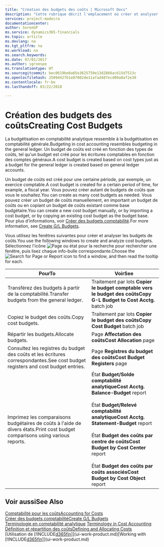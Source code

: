 ```yaml
---
title: "Création des budgets des coûts | Microsoft Docs"
description: "Cette rubrique décrit l'emplacement où créer et analyser les budgets des coûts."
services: project-madeira
documentationcenter: 
author: SorenGP
ms.service: dynamics365-financials
ms.topic: article
ms.devlang: na
ms.tgt_pltfrm: na
ms.workload: na
ms.search.keywords: 
ms.date: 07/01/2017
ms.author: sgroespe
ms.translationtype: HT
ms.sourcegitcommit: bec0619be0a65e3625759e13d2866ac615d7513c
ms.openlocfilehash: 25094427b1e87002de11afad487ecd09a8af2e30
ms.contentlocale: fr-be
ms.lasthandoff: 03/22/2018

---
```

# <a name="creating-cost-budgets"></a><span data-ttu-id="f3694-103">Création des budgets des coûts</span><span class="sxs-lookup"><span data-stu-id="f3694-103">Creating Cost Budgets</span></span>
<span data-ttu-id="f3694-104">La budgétisation en comptabilité analytique ressemble à la budgétisation en comptabilité générale.</span><span class="sxs-lookup"><span data-stu-id="f3694-104">Budgeting in cost accounting resembles budgeting in the general ledger.</span></span> <span data-ttu-id="f3694-105">Un budget de coûts est créé en fonction des types de coûts, tel qu'un budget est créé pour les écritures comptables en fonction des comptes généraux.</span><span class="sxs-lookup"><span data-stu-id="f3694-105">A cost budget is created based on cost types just as a budget for the general ledger is created based on general ledger accounts.</span></span>  

<span data-ttu-id="f3694-106">Un budget de coûts est créé pour une certaine période, par exemple, un exercice comptable.</span><span class="sxs-lookup"><span data-stu-id="f3694-106">A cost budget is created for a certain period of time, for example, a fiscal year.</span></span> <span data-ttu-id="f3694-107">Vous pouvez créer autant de budgets de coûts que vous le souhaitez.</span><span class="sxs-lookup"><span data-stu-id="f3694-107">You can create as many cost budgets as needed.</span></span> <span data-ttu-id="f3694-108">Vous pouvez créer un budget de coûts manuellement, en important un budget de coûts ou en copiant un budget de coûts existant comme base budgétaire.</span><span class="sxs-lookup"><span data-stu-id="f3694-108">You can create a new cost budget manually, or by importing a cost budget, or by copying an existing cost budget as the budget base.</span></span> <span data-ttu-id="f3694-109">Pour plus d'informations, voir [Créer des budgets comptabilité](finance-how-create-budgets.md).</span><span class="sxs-lookup"><span data-stu-id="f3694-109">For more information, see [Create G/L Budgets](finance-how-create-budgets.md).</span></span>

<span data-ttu-id="f3694-110">Vous utilisez les fenêtres suivantes pour créer et analyser les budgets de coûts.</span><span class="sxs-lookup"><span data-stu-id="f3694-110">You use the following windows to create and analyze cost budgets.</span></span> <span data-ttu-id="f3694-111">Sélectionnez l'icône ![Page ou état pour la recherche](media/ui-search/search_small.png "icône Page ou état pour la recherche") pour rechercher une fenêtre, puis lisez chaque info-bulle correspondante.</span><span class="sxs-lookup"><span data-stu-id="f3694-111">Choose the ![Search for Page or Report](media/ui-search/search_small.png "Search for Page or Report icon") icon to find a window, and then read the tooltip for each.</span></span>

|<span data-ttu-id="f3694-112">Pour</span><span class="sxs-lookup"><span data-stu-id="f3694-112">To</span></span>|<span data-ttu-id="f3694-113">Voir</span><span class="sxs-lookup"><span data-stu-id="f3694-113">See</span></span>|  
|--------|---------|  
|<span data-ttu-id="f3694-114">Transférez des budgets à partir de la comptabilité.</span><span class="sxs-lookup"><span data-stu-id="f3694-114">Transfer budgets from the general ledger.</span></span>|<span data-ttu-id="f3694-115">Traitement par lots **Copier le budget comptable vers le budget des coûts**</span><span class="sxs-lookup"><span data-stu-id="f3694-115">**Copy G-L Budget to Cost Acctg.** batch job</span></span>|  
|<span data-ttu-id="f3694-116">Copiez le budget des coûts.</span><span class="sxs-lookup"><span data-stu-id="f3694-116">Copy cost budgets.</span></span>|<span data-ttu-id="f3694-117">Traitement par lots **Copier le budget des coûts**</span><span class="sxs-lookup"><span data-stu-id="f3694-117">**Copy Cost Budget** batch job</span></span>|  
|<span data-ttu-id="f3694-118">Répartir les budgets.</span><span class="sxs-lookup"><span data-stu-id="f3694-118">Allocate budgets.</span></span>|<span data-ttu-id="f3694-119">Page **Affectation des coûts**</span><span class="sxs-lookup"><span data-stu-id="f3694-119">**Cost Allocation** page</span></span>|  
|<span data-ttu-id="f3694-120">Consultez les registres du budget des coûts et les écritures correspondantes.</span><span class="sxs-lookup"><span data-stu-id="f3694-120">See cost budget registers and cost budget entries.</span></span>|<span data-ttu-id="f3694-121">Page **Registres du budget des coûts**</span><span class="sxs-lookup"><span data-stu-id="f3694-121">**Cost Budget Registers** page</span></span>|  
|<span data-ttu-id="f3694-122">Imprimez les comparaisons budgétaires de coûts à l'aide de divers états.</span><span class="sxs-lookup"><span data-stu-id="f3694-122">Print cost budget comparisons using various reports.</span></span>|<span data-ttu-id="f3694-123">État **Budget/Solde comptabilité analytique**</span><span class="sxs-lookup"><span data-stu-id="f3694-123">**Cost Acctg. Balance-Budget** report</span></span><br /><br /> <span data-ttu-id="f3694-124">État **Budget/Relevé comptabilité analytique**</span><span class="sxs-lookup"><span data-stu-id="f3694-124">**Cost Acctg. Statement-Budget** report</span></span><br /><br /> <span data-ttu-id="f3694-125">État **Budget des coûts par centre de coûts**</span><span class="sxs-lookup"><span data-stu-id="f3694-125">**Cost Budget by Cost Center** report</span></span><br /><br /> <span data-ttu-id="f3694-126">État **Budget des coûts par coûts associés**</span><span class="sxs-lookup"><span data-stu-id="f3694-126">**Cost Budget by Cost Object** report</span></span>|  

## <a name="see-also"></a><span data-ttu-id="f3694-127">Voir aussi</span><span class="sxs-lookup"><span data-stu-id="f3694-127">See Also</span></span>  
[<span data-ttu-id="f3694-128">Comptabilité pour les coûts</span><span class="sxs-lookup"><span data-stu-id="f3694-128">Accounting for Costs</span></span>](finance-manage-cost-accounting.md)  
[<span data-ttu-id="f3694-129">Créer des budgets comptabilité</span><span class="sxs-lookup"><span data-stu-id="f3694-129">Create G/L Budgets</span></span>](finance-how-create-budgets.md)  
<span data-ttu-id="f3694-130">[Terminologie en comptabilité analytique](finance-terminology-in-cost-accounting.md) </span><span class="sxs-lookup"><span data-stu-id="f3694-130">[Terminology in Cost Accounting](finance-terminology-in-cost-accounting.md) </span></span>  
[<span data-ttu-id="f3694-131">Définition et répartition des coûts</span><span class="sxs-lookup"><span data-stu-id="f3694-131">Defining and Allocating Costs</span></span>](finance-define-and-allocate-costs.md)  
<span data-ttu-id="f3694-132">[Utilisation de [!INCLUDE[d365fin](includes/d365fin_md.md)]](ui-work-product.md)</span><span class="sxs-lookup"><span data-stu-id="f3694-132">[Working with [!INCLUDE[d365fin](includes/d365fin_md.md)]](ui-work-product.md)</span></span>

